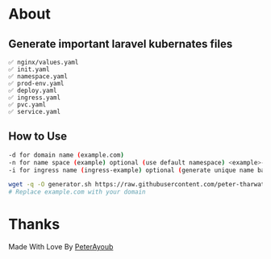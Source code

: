 # About

## Generate important laravel kubernates files

```
✅ nginx/values.yaml
✅ init.yaml
✅ namespace.yaml
✅ prod-env.yaml
✅ deploy.yaml
✅ ingress.yaml
✅ pvc.yaml
✅ service.yaml
```

## How to Use

```bash
-d for domain name (example.com)
-n for name space (example) optional (use default namespace) <example>-namespace
-i for ingress name (ingress-example) optional (generate unique name based on domain name)
```

```bash
wget -q -O generator.sh https://raw.githubusercontent.com/peter-tharwat/kubernates-laravel-generator/master/generator.sh ; chmod +x generator.sh ; ./generator.sh -d example.com -n default
# Replace example.com with your domain
```

# Thanks
Made With Love By [PeterAyoub](https://PeterAyoub.me/)